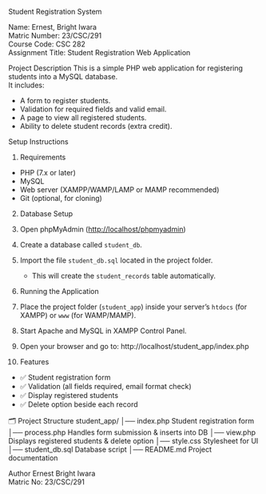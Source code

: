   Student Registration System

Name: Ernest, Bright Iwara  
Matric Number: 23/CSC/291  
Course Code: CSC 282  
Assignment Title: Student Registration Web Application  

Project Description
This is a simple PHP web application for registering students into a MySQL database.  
It includes:
- A form to register students.
- Validation for required fields and valid email.
- A page to view all registered students.
- Ability to delete student records (extra credit).

 Setup Instructions

 1. Requirements
- PHP (7.x or later)
- MySQL
- Web server (XAMPP/WAMP/LAMP or MAMP recommended)
- Git (optional, for cloning)

 2. Database Setup
1. Open phpMyAdmin ([http://localhost/phpmyadmin](http://localhost/phpmyadmin))  
2. Create a database called `student_db`.  
3. Import the file `student_db.sql` located in the project folder.  
   - This will create the `student_records` table automatically.  

 3. Running the Application
1. Place the project folder (`student_app`) inside your server’s `htdocs` (for XAMPP) or `www` (for WAMP/MAMP).  
2. Start Apache and MySQL in XAMPP Control Panel.  
3. Open your browser and go to: http://localhost/student_app/index.php

4. Features
- ✅ Student registration form  
- ✅ Validation (all fields required, email format check)  
- ✅ Display registered students  
- ✅ Delete option beside each record  

 🗂 Project Structure
 student_app/
│── index.php  Student registration form
│── process.php  Handles form submission & inserts into DB
│── view.php  Displays registered students & delete option
│── style.css  Stylesheet for UI
│── student_db.sql  Database script
│── README.md  Project documentation

 Author
Ernest Bright Iwara  
Matric No: 23/CSC/291  




